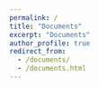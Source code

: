```yaml
---
permalink: /
title: "Documents"
excerpt: "Documents"
author_profile: true
redirect_from: 
  - /documents/
  - /documents.html
---
```

